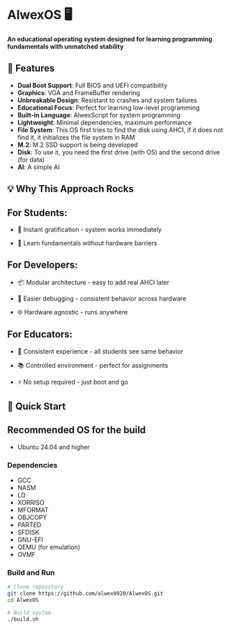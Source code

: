 # AlwexOS 🖥️

**An educational operating system designed for learning programming fundamentals with unmatched stability**

## 🎯 Features

- **Dual Boot Support**: Full BIOS and UEFI compatibility
- **Graphics**: VGA and FrameBuffer rendering
- **Unbreakable Design**: Resistant to crashes and system failures
- **Educational Focus**: Perfect for learning low-level programming
- **Built-in Language**: AlwexScript for system programming
- **Lightweight**: Minimal dependencies, maximum performance
- **File System**: This OS first tries to find the disk using AHCI, if it does not find it, it initializes the file system in RAM
- **M.2**: M.2 SSD support is being developed
- **Disk**: To use it, you need the first drive (with OS) and the second drive (for data)
- **AI**: A simple AI

## 💡 Why This Approach Rocks
## For Students:
- 🚀 Instant gratification - system works immediately

- 🧠 Learn fundamentals without hardware barriers

## For Developers:
- 📦 Modular architecture - easy to add real AHCI later

- 🐛 Easier debugging - consistent behavior across hardware

- 🌐 Hardware agnostic - runs anywhere

## For Educators:
- 👥 Consistent experience - all students see same behavior

- 📚 Controlled environment - perfect for assignments

- ⚡ No setup required - just boot and go

## 🚀 Quick Start

## Recommended OS for the build
- Ubuntu 24.04 and higher

### Dependencies
- GCC
- NASM
- LD
- XORRISO
- MFORMAT
- OBJCOPY
- PARTED
- SFDISK
- GNU-EFI
- QEMU (for emulation)
- OVMF

### Build and Run
```bash
# Clone repository
git clone https://github.com/alwex0920/AlwexOS.git
cd AlwexOS

# Build system
./build.sh

